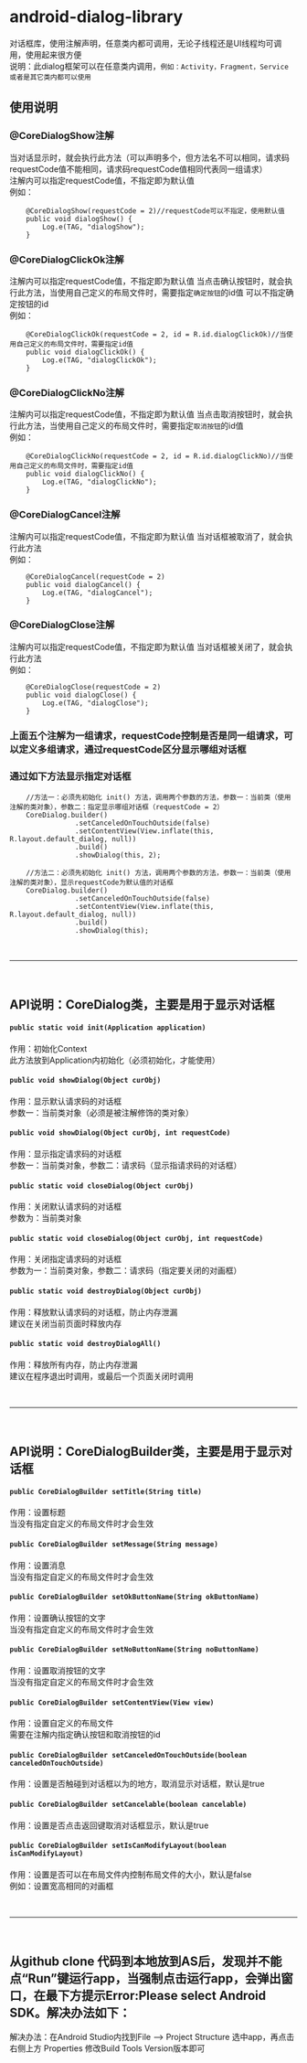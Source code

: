 # android-dialog-library
对话框库，使用注解声明，任意类内都可调用，无论子线程还是UI线程均可调用，使用起来很方便
<br>说明：此dialog框架可以在任意类内调用，```例如：Activity，Fragment，Service 或者是其它类内都可以使用```
## 使用说明
### @CoreDialogShow注解
当对话显示时，就会执行此方法（可以声明多个，但方法名不可以相同，请求码requestCode值不能相同，请求码requestCode值相同代表同一组请求）<br>注解内可以指定requestCode值，不指定即为默认值<br>例如：<br>
```
    @CoreDialogShow(requestCode = 2)//requestCode可以不指定，使用默认值
    public void dialogShow() {
        Log.e(TAG, "dialogShow");
    }
```
### @CoreDialogClickOk注解
注解内可以指定requestCode值，不指定即为默认值
当点击确认按钮时，就会执行此方法，当使用自己定义的布局文件时，需要指定```确定按钮```的id值
可以不指定确定按钮的id
<br>例如：<br>
```
    @CoreDialogClickOk(requestCode = 2, id = R.id.dialogClickOk)//当使用自己定义的布局文件时，需要指定id值
    public void dialogClickOk() {
        Log.e(TAG, "dialogClickOk");
    }
```
### @CoreDialogClickNo注解
注解内可以指定requestCode值，不指定即为默认值
当点击取消按钮时，就会执行此方法，当使用自己定义的布局文件时，需要指定```取消按钮```的id值
<br>例如：<br>
```
    @CoreDialogClickNo(requestCode = 2, id = R.id.dialogClickNo)//当使用自己定义的布局文件时，需要指定id值
    public void dialogClickNo() {
        Log.e(TAG, "dialogClickNo");
    }
```
### @CoreDialogCancel注解
注解内可以指定requestCode值，不指定即为默认值
当对话框被取消了，就会执行此方法
<br>例如：<br>
```
    @CoreDialogCancel(requestCode = 2)
    public void dialogCancel() {
        Log.e(TAG, "dialogCancel");
    }
```
### @CoreDialogClose注解
注解内可以指定requestCode值，不指定即为默认值
当对话框被关闭了，就会执行此方法
<br>例如：<br>
```
    @CoreDialogClose(requestCode = 2)
    public void dialogClose() {
        Log.e(TAG, "dialogClose");
    }
```
### 上面五个注解为一组请求，requestCode控制是否是同一组请求，可以定义多组请求，通过requestCode区分显示哪组对话框
### 通过如下方法显示指定对话框
```
    //方法一：必须先初始化 init() 方法，调用两个参数的方法，参数一：当前类（使用注解的类对象），参数二：指定显示哪组对话框（requestCode = 2）
    CoreDialog.builder()
                .setCanceledOnTouchOutside(false)
                .setContentView(View.inflate(this, R.layout.default_dialog, null))
                .build()
                .showDialog(this, 2);
    
    //方法二：必须先初始化 init() 方法，调用两个参数的方法，参数一：当前类（使用注解的类对象），显示requestCode为默认值的对话框
    CoreDialog.builder()
                .setCanceledOnTouchOutside(false)
                .setContentView(View.inflate(this, R.layout.default_dialog, null))
                .build()
                .showDialog(this);
```

<br>
<hr>
<br>

## API说明：CoreDialog类，主要是用于显示对话框
#### ```public static void init(Application application)```
作用：初始化Context<br>此方法放到Application内初始化（必须初始化，才能使用）
#### ```public void showDialog(Object curObj)```
作用：显示默认请求码的对话框<br>参数一：当前类对象（必须是被注解修饰的类对象）
#### ```public void showDialog(Object curObj, int requestCode)```
作用：显示指定请求码的对话框<br>参数一：当前类对象，参数二：请求码（显示指请求码的对话框）<br>
#### ```public static void closeDialog(Object curObj)```
作用：关闭默认请求码的对话框<br>参数为：当前类对象
#### ```public static void closeDialog(Object curObj, int requestCode)```
作用：关闭指定请求码的对话框<br>参数为一：当前类对象，参数二：请求码（指定要关闭的对画框）
#### ```public static void destroyDialog(Object curObj)```
作用：释放默认请求码的对话框，防止内存泄漏<br>建议在关闭当前页面时释放内存
#### ```public static void destroyDialogAll()```
作用：释放所有内存，防止内存泄漏<br>建议在程序退出时调用，或最后一个页面关闭时调用

<br>
<hr>
<br>

## API说明：CoreDialogBuilder类，主要是用于显示对话框
#### ```public CoreDialogBuilder setTitle(String title)```
作用：设置标题<br>当没有指定自定义的布局文件时才会生效
#### ```public CoreDialogBuilder setMessage(String message)```
作用：设置消息<br>当没有指定自定义的布局文件时才会生效
#### ```public CoreDialogBuilder setOkButtonName(String okButtonName)```
作用：设置确认按钮的文字<br>当没有指定自定义的布局文件时才会生效
#### ```public CoreDialogBuilder setNoButtonName(String noButtonName)```
作用：设置取消按钮的文字<br>当没有指定自定义的布局文件时才会生效
#### ```public CoreDialogBuilder setContentView(View view)```
作用：设置自定义的布局文件<br>需要在注解内指定确认按钮和取消按钮的id
#### ```public CoreDialogBuilder setCanceledOnTouchOutside(boolean canceledOnTouchOutside)```
作用：设置是否触碰到对话框以为的地方，取消显示对话框，默认是true<br>
#### ```public CoreDialogBuilder setCancelable(boolean cancelable)```
作用：设置是否点击返回键取消对话框显示，默认是true<br>
#### ```public CoreDialogBuilder setIsCanModifyLayout(boolean isCanModifyLayout)```
作用：设置是否可以在布局文件内控制布局文件的大小，默认是false<br>例如：设置宽高相同的对画框

<br>
<hr>
<br>

## 从github clone 代码到本地放到AS后，发现并不能点“Run”键运行app，当强制点击运行app，会弹出窗口，在最下方提示Error:Please select Android SDK。解决办法如下：
解决办法：在Android Studio内找到File --> Project Structure 选中app，再点击右侧上方 Properties 修改Build Tools Version版本即可
